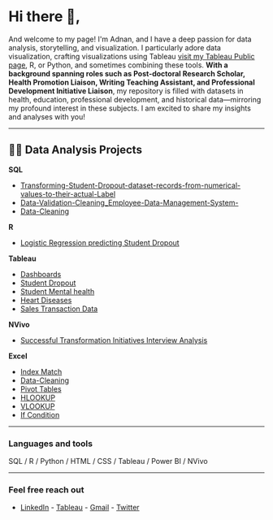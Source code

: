 <h1>Hi there 👋, </h1>


And welcome to my page! I'm Adnan, and I have a deep passion for data analysis, storytelling, and visualization. I particularly adore data visualization, crafting visualizations using Tableau  [visit my Tableau Public page](https://public.tableau.com/app/profile/adnan.mayof/vizzes), R, or Python, and sometimes combining these tools. **With a background spanning roles such as Post-doctoral Research Scholar, Health Promotion Liaison, Writing Teaching Assistant, and Professional Development Initiative Liaison**, my repository is filled with datasets in health, education, professional development, and historical data—mirroring my profound interest in these subjects. I am excited to share my insights and analyses with you! 

---
<h2> 👨‍💻 Data Analysis Projects </h2>

<b> SQL </b>
  - [Transforming-Student-Dropout-dataset-records-from-numerical-values-to-their-actual-Label](https://github.com/adnanthedataanalyst/SQL_Transforming-Student-Dropout-dataset-records-from-numerical-values-to-their-actual-Label)
  - [Data-Validation-Cleaning_Employee-Data-Management-System-](https://github.com/adnanthedataanalyst/SQL-Data-Validation-Cleaning_Employee-Data-Management-System-)
  - [Data-Cleaning](https://github.com/adnanthedataanalyst/SQL-Data-Cleaning)

<b> R </b>
  -  [Logistic Regression predicting Student Dropout](https://github.com/adnanthedataanalyst/Logistic-Regression-predicting-Student-Dropout)

<b> Tableau </b>
 - [Dashboards](https://public.tableau.com/app/profile/adnan.mayof/vizzes)
 - [Student Dropout](https://public.tableau.com/app/profile/adnan.mayof/viz/StudentDropout/Dashboard1)
 - [Student Mental health](https://public.tableau.com/app/profile/adnan.mayof/viz/StudentMentalhealth_17049246093570/Dashboard2)
 - [Heart Diseases](https://public.tableau.com/app/profile/adnan.mayof/viz/HeartDiseases_17048449495930/Dashboard1)
 - [Sales Transaction Data](https://public.tableau.com/app/profile/adnan.mayof/viz/FirstReport_17043083364620/Dashboard1)

<b> NVivo </b>
 - [Successful Transformation Initiatives Interview Analysis](https://github.com/adnanthedataanalyst/NVivo_Successful-Transformation-Initiatives-Interview-Analysis)

 
<b> Excel </b>
 - [Index Match](https://github.com/adnanthedataanalyst/Excel_Index-Match)
 - [Data-Cleaning](https://github.com/adnanthedataanalyst/Excel-Data-Cleaning)
 - [Pivot Tables](https://github.com/adnanthedataanalyst/Excel_Pivot_Tables)
 - [HLOOKUP](https://github.com/adnanthedataanalyst/Excel_HLOOKUP)
 - [VLOOKUP](https://github.com/adnanthedataanalyst/Excel_VLOOKUP)
 - [If Condition](https://github.com/adnanthedataanalyst/Excel_IF-Condition)
---

### Languages and tools
SQL / R / Python / HTML / CSS / Tableau / Power BI / NVivo

---


### Feel free reach out
- [LinkedIn](https://www.linkedin.com/in/adnanmayof/) - [Tableau](https://public.tableau.com/app/profile/adnan.mayof/vizzes)  - [Gmail](mayof.adnan@gmail.com) - [Twitter](https://twitter.com/adnanmayof)




 




 



